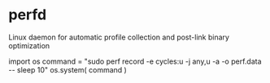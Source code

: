 # perfd
Linux daemon for automatic profile collection and post-link binary optimization


import os
command = "sudo perf record -e cycles:u -j any,u -a -o perf.data -- sleep 10"
os.system( command ) 

